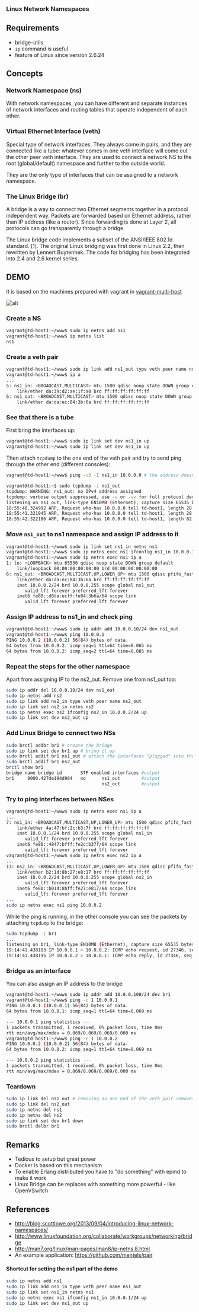 ### Linux Network Namespaces

## Requirements ##

* bridge-utils
* `ip` command is useful
* feature of Linux since version 2.6.24

## Concepts

### Network Namespace (ns)

With network namespaces, you can have different and separate instances of network interfaces and routing tables that operate independent of each other.

### Virtual Ethernet Interface (veth)

Special type of network interfaces. They always come in pairs, and they are connected like a tube: whatever comes in one veth interface will come out the other peer veth interface. They are used to connect a network NS to the root (global/default) namespace and further to the outside world.

They are the only type of interfaces that can be assigned to a network namespace.

### The Linux Bridge (br)

A bridge is a way to connect two Ethernet segments together in a protocol independent way. Packets are forwarded based on Ethernet address, rather than IP address (like a router). Since forwarding is done at Layer 2, all protocols can go transparently through a bridge.

The Linux bridge code implements a subset of the ANSI/IEEE 802.1d standard. [1]. The original Linux bridging was first done in Linux 2.2, then rewritten by Lennert Buytenhek. The code for bridging has been integrated into 2.4 and 2.6 kernel series.

## DEMO

It is based on the machines prepared with vagrant in [vagrant-multi-host](https://github.com/mentels/dist-envs/tree/master/vagrant-multi-host)

![alt](img/example.png)

### Create a NS

```bash
vagrant@td-host1:~/www$ sudo ip netns add ns1
vagrant@td-host1:~/www$ ip netns list
ns1
```

### Create a veth pair

```bash
vagrant@td-host1:~/www$ sudo ip link add ns1_out type veth peer name ns1_in
vagrant@td-host1:~/www$ ip a
...
5: ns1_in: <BROADCAST,MULTICAST> mtu 1500 qdisc noop state DOWN group default qlen 1000
    link/ether da:39:d2:ae:1f:a0 brd ff:ff:ff:ff:ff:ff
6: ns1_out: <BROADCAST,MULTICAST> mtu 1500 qdisc noop state DOWN group default qlen 1000
    link/ether da:da:ec:84:3b:6a brd ff:ff:ff:ff:ff:ff

```

### See that there is a tube

First bring the interfaces up:
```bash
vagrant@td-host1:~/www$ sudo ip link set dev ns1_in up
vagrant@td-host1:~/www$ sudo ip link set dev ns1_in up
```

Then attach `tcpdump` to the one end of the veth pair and try to send ping through the other end (different consoles):

```bash
vagrant@td-host1:~/www$ ping -c3 -I ns1_in 10.0.0.0 # the address doesn't matter
```

```bash
vagrant@td-host1:~$ sudo tcpdump -i ns1_out
tcpdump: WARNING: ns1_out: no IPv4 address assigned
tcpdump: verbose output suppressed, use -v or -vv for full protocol decode
listening on ns1_out, link-type EN10MB (Ethernet), capture size 65535 bytes
18:55:40.324992 ARP, Request who-has 10.0.0.0 tell td-host1, length 28
18:55:41.321945 ARP, Request who-has 10.0.0.0 tell td-host1, length 28
18:55:42.322186 ARP, Request who-has 10.0.0.0 tell td-host1, length 82
```

### Move `ns1_out` to ns1 namespace and assign IP address to it

```bash
vagrant@td-host1:~/www$ sudo ip link set ns1_in netns ns1
vagrant@td-host1:~/www$ sudo ip netns exec ns1 ifconfig ns1_in 10.0.0.1/24 up
vagrant@td-host1:~/www$ sudo ip netns exec ns1 ip a
1: lo: <LOOPBACK> mtu 65536 qdisc noop state DOWN group default
    link/loopback 00:00:00:00:00:00 brd 00:00:00:00:00:00
6: ns1_out: <BROADCAST,MULTICAST,UP,LOWER_UP> mtu 1500 qdisc pfifo_fast state UP group default qlen 1000
    link/ether da:da:ec:84:3b:6a brd ff:ff:ff:ff:ff:ff
    inet 10.0.0.2/24 brd 10.0.0.255 scope global ns1_out
       valid_lft forever preferred_lft forever
    inet6 fe80::d8da:ecff:fe84:3b6a/64 scope link
       valid_lft forever preferred_lft forever

```

### Assign IP address to ns1_in and check ping

```bash
vagrant@td-host1:~/www$ sudo ip addr add 10.0.0.10/24 dev ns1_out
vagrant@td-host1:~/www$ ping 10.0.0.1
PING 10.0.0.2 (10.0.0.2) 56(84) bytes of data.
64 bytes from 10.0.0.2: icmp_seq=1 ttl=64 time=0.065 ms
64 bytes from 10.0.0.2: icmp_seq=2 ttl=64 time=0.085 ms
```

### Repeat the steps for the other namespace

Apart from assigning IP to the ns2_out. Remove one from ns1_out too:

```bash
sudo ip addr del 10.0.0.10/24 dev ns1_out
sudo ip netns add ns2
sudo ip link add ns2_in type veth peer name ns2_out
sudo ip link set ns2_in netns ns2
sudo ip netns exec ns2 ifconfig ns2_in 10.0.0.2/24 up
sudo ip link set dev ns2_out up

```

### Add Linux Bridge to connect two NSs

```bash
sudo brctl addbr br1 # create the bridge
sudo ip link set dev br1 up # bring it up
sudo brctl addif br1 ns1_out # attach the interfaces "plugged" into the NS'es into the bridge
sudo brctl addif br1 ns2_out
brctl show br1
bridge name	bridge id		STP enabled	interfaces #output
br1		8000.427de194d984	no		ns1_out        #output
                                    ns2_out        #output
```


### Try to ping interfaces between NSes

```bash
vagrant@td-host1:~/www$ sudo ip netns exec ns1 ip a
...
7: ns1_in: <BROADCAST,MULTICAST,UP,LOWER_UP> mtu 1500 qdisc pfifo_fast state UP group default qlen 1000
    link/ether 4a:47:bf:2c:b3:7f brd ff:ff:ff:ff:ff:ff
    inet 10.0.0.1/24 brd 10.0.0.255 scope global ns1_in
       valid_lft forever preferred_lft forever
    inet6 fe80::4847:bfff:fe2c:b37f/64 scope link
       valid_lft forever preferred_lft forever
vagrant@td-host1:~/www$ sudo ip netns exec ns2 ip a
...
13: ns2_in: <BROADCAST,MULTICAST,UP,LOWER_UP> mtu 1500 qdisc pfifo_fast state UP group default qlen 1000
    link/ether b2:1d:8b:27:e8:17 brd ff:ff:ff:ff:ff:ff
    inet 10.0.0.2/24 brd 10.0.0.255 scope global ns2_in
       valid_lft forever preferred_lft forever
    inet6 fe80::b01d:8bff:fe27:e817/64 scope link
       valid_lft forever preferred_lft forever
...
sudo ip netns exec ns1 ping 10.0.0.2
```

While the ping is running, in the other console you can see the packets by attaching `tcpdump` to the bridge:

```bash
sudo tcpdump -i br1
...
listening on br1, link-type EN10MB (Ethernet), capture size 65535 bytes
19:14:41.438103 IP 10.0.0.1 > 10.0.0.2: ICMP echo request, id 27346, seq 39, length 64
19:14:41.438195 IP 10.0.0.2 > 10.0.0.1: ICMP echo reply, id 27346, seq 39, length 64
```

### Bridge as an interface

You can also assign an IP address to the bridge:

```bash
vagrant@td-host1:~/www$ sudo ip addr add 10.0.0.100/24 dev br1
vagrant@td-host1:~/www$ ping -c 1 10.0.0.1
PING 10.0.0.1 (10.0.0.1) 56(84) bytes of data.
64 bytes from 10.0.0.1: icmp_seq=1 ttl=64 time=0.069 ms

--- 10.0.0.1 ping statistics ---
1 packets transmitted, 1 received, 0% packet loss, time 0ms
rtt min/avg/max/mdev = 0.069/0.069/0.069/0.000 ms
vagrant@td-host1:~/www$ ping -c 1 10.0.0.2
PING 10.0.0.2 (10.0.0.2) 56(84) bytes of data.
64 bytes from 10.0.0.2: icmp_seq=1 ttl=64 time=0.069 ms

--- 10.0.0.2 ping statistics ---
1 packets transmitted, 1 received, 0% packet loss, time 0ms
rtt min/avg/max/mdev = 0.069/0.069/0.069/0.000 ms
```

<!-- ### Reaching your NS from the outside??? (providing you're in the Vagrant VM) -->

<!-- Yes, it is possible. You need to add another veth with one end in the 192.169.0.0/24 subnet and one in the 10.0.0.0/24. Then appropriate gateways are need  -->

### Teardown

```bash
sudo ip link del ns1_out # removing an one end of the veth pair removes the other as well
sudo ip link del ns2_out
sudo ip netns del ns1
sudo ip netns del ns2
sudo ip link set dev br1 down
sudo brctl delbr br1
```

## Remarks

* Tedious to setup but great power
* Docker is based on this mechanism
* To enable Erlang distributed you have to "do something" with epmd to make it work
* Linux Bridge can be replaces with something more powerful - like OpenVSwitch

## References

* http://blog.scottlowe.org/2013/09/04/introducing-linux-network-namespaces/
* http://www.linuxfoundation.org/collaborate/workgroups/networking/bridge
* http://man7.org/linux/man-pages/man8/ip-netns.8.html
* An example application: https://github.com/mentels/pair

#### Shortcut for setting the ns1 part of the demo

```bash
sudo ip netns add ns1
sudo ip link add ns1_in type veth peer name ns1_out
sudo ip link set ns1_in netns ns1
sudo ip netns exec ns1 ifconfig ns1_in 10.0.0.1/24 up
sudo ip link set dev ns1_out up
```
